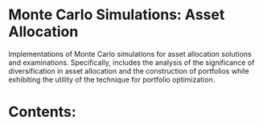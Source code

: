 # Monte Carlo Simulations: Asset Allocation
Implementations of Monte Carlo simulations for asset allocation solutions and examinations. Specifically, 
includes the analysis of the significance of diversification in asset allocation and the construction of 
portfolios while exhibiting the utility of the technique for portfolio optimization.

# Contents:
